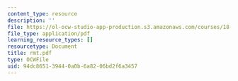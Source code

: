 ```yaml
---
content_type: resource
description: ''
file: https://ol-ocw-studio-app-production.s3.amazonaws.com/courses/18-996-random-matrix-theory-and-its-applications-spring-2004/94dc865139440a0b6a8206bd2f6a3457_rmt.pdf
file_type: application/pdf
learning_resource_types: []
resourcetype: Document
title: rmt.pdf
type: OCWFile
uid: 94dc8651-3944-0a0b-6a82-06bd2f6a3457
---
```

